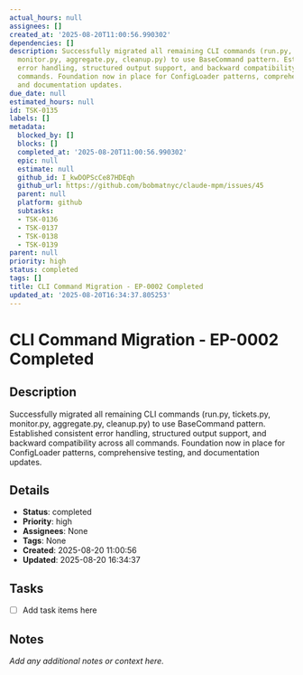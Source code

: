 ```yaml
---
actual_hours: null
assignees: []
created_at: '2025-08-20T11:00:56.990302'
dependencies: []
description: Successfully migrated all remaining CLI commands (run.py, tickets.py,
  monitor.py, aggregate.py, cleanup.py) to use BaseCommand pattern. Established consistent
  error handling, structured output support, and backward compatibility across all
  commands. Foundation now in place for ConfigLoader patterns, comprehensive testing,
  and documentation updates.
due_date: null
estimated_hours: null
id: TSK-0135
labels: []
metadata:
  blocked_by: []
  blocks: []
  completed_at: '2025-08-20T11:00:56.990302'
  epic: null
  estimate: null
  github_id: I_kwDOPScCe87HDEqh
  github_url: https://github.com/bobmatnyc/claude-mpm/issues/45
  parent: null
  platform: github
  subtasks:
  - TSK-0136
  - TSK-0137
  - TSK-0138
  - TSK-0139
parent: null
priority: high
status: completed
tags: []
title: CLI Command Migration - EP-0002 Completed
updated_at: '2025-08-20T16:34:37.805253'
---
```


# CLI Command Migration - EP-0002 Completed

## Description
Successfully migrated all remaining CLI commands (run.py, tickets.py, monitor.py, aggregate.py, cleanup.py) to use BaseCommand pattern. Established consistent error handling, structured output support, and backward compatibility across all commands. Foundation now in place for ConfigLoader patterns, comprehensive testing, and documentation updates.

## Details
- **Status**: completed
- **Priority**: high
- **Assignees**: None
- **Tags**: None
- **Created**: 2025-08-20 11:00:56
- **Updated**: 2025-08-20 16:34:37

## Tasks
- [ ] Add task items here

## Notes
_Add any additional notes or context here._
